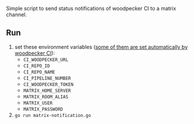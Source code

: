 Simple script to send status notifications of woodpecker CI to a matrix channel.

## Run
1. set these environment variables ([some of them are set automatically by woodpecker CI](https://woodpecker-ci.org/docs/usage/environment#built-in-environment-variables)):
   - `CI_WOODPECKER_URL`
   - `CI_REPO_ID`
   - `CI_REPO_NAME`
   - `CI_PIPELINE_NUMBER`
   - `CI_WOODPECKER_TOKEN`
   - `MATRIX_HOME_SERVER`
   - `MATRIX_ROOM_ALIAS`
   - `MATRIX_USER`
   - `MATRIX_PASSWORD`
2. `go run matrix-notification.go`
